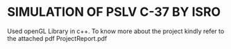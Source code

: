 # SIMULATION OF PSLV C-37 BY ISRO
Used openGL Library in c++. To know more about the project kindly refer to the attached pdf ProjectReport.pdf
